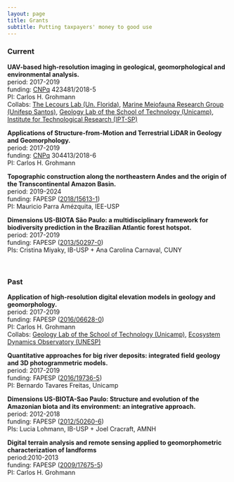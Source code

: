 ```yaml
---
layout: page
title: Grants
subtitle: Putting taxpayers' money to good use
---
```

### **Current**

<a name="cnpq_uav"></a>**UAV-based high-resolution imaging in geological, geomorphological and environmental analysis.**  
period: 2017-2019  
funding: [CNPq](http://www.cnpq.br) 423481/2018-5  
PI: Carlos H. Grohmann  
Collabs: [The Lecours Lab (Un. Florida)](https://www.thelecourslab.org), 
[Marine Meiofauna Research Group (Unifesp Santos)](http://fonsecagfc.wixsite.com/np-meiofauna), [Geology Lab of the School of Technology (Unicamp)](https://wordpress.ft.unicamp.br/bernardotf/l-geo/), [Institute for Technological Research (IPT-SP)](https://www.ipt.br/EN)  

<a name="cnpq_pq2019"></a>**Applications of Structure-from-Motion and Terrestrial LiDAR in Geology and Geomorphology.**  
period: 2017-2019  
funding: [CNPq](http://www.cnpq.br) 304413/2018-6  
PI: Carlos H. Grohmann  

<a name="mauricio_jp2"></a>**Topographic construction along the northeastern Andes and the origin of the Transcontinental Amazon Basin.**  
period: 2019-2024  
funding: FAPESP ([2018/15613-1](https://bv.fapesp.br/en/auxilios/103793/topographic-construction-along-the-northeastern-andes-and-the-origin-of-the-transcontinental-amazon/))  
PI: Mauricio Parra Amézquita, IEE-USP  

<a name="fapesp_afbiota"></a>**Dimensions US-BIOTA São Paulo: a multidisciplinary framework for biodiversity prediction in the Brazilian Atlantic forest hotspot.**  
period: 2017-2019  
funding: FAPESP ([2013/50297-0](http://www.bv.fapesp.br/en/auxilios/82209/dimensions-us-biota-sao-paulo-a-multidisciplinary-framework-for-biodiversity-prediction-in-the-braz/))  
PIs: Cristina Miyaky, IB-USP + Ana Carolina Carnaval, CUNY  


&nbsp;
&nbsp;

### **Past**

<a name="fapesp_tls"></a>**Application of high-resolution digital elevation models in geology and geomorphology.**  
period: 2017-2019  
funding: FAPESP ([2016/06628-0](http://www.bv.fapesp.br/en/auxilios/96792/application-of-high-resolution-digital-elevation-models-in-geology-and-geomorphology/))  
PI: Carlos H. Grohmann  
Collabs: [Geology Lab of the School of Technology (Unicamp)](https://wordpress.ft.unicamp.br/bernardotf/l-geo/), [Ecosystem Dynamics Observatory (UNESP)](http://tscanada.wixsite.com/ecodyn)  

<a name="fapesp_aeds"></a>**Quantitative approaches for big river deposits: integrated field geology and 3D photogrammetric models.**  
period: 2017-2019  
funding: FAPESP ([2016/19736-5](http://www.bv.fapesp.br/en/auxilios/95546/quantitative-approaches-for-big-river-deposits-integrated-field-geology-and-3d-photogrammetric-mode/))  
PI: Bernardo Tavares Freitas, Unicamp  

<a name="fapesp_ambiota"></a>**Dimensions US-BIOTA-Sao Paulo: Structure and evolution of the Amazonian biota and its environment: an integrative approach.**  
period: 2012-2018  
funding: FAPESP ([2012/50260-6](http://www.bv.fapesp.br/en/auxilios/55077/structure-and-evolution-of-the-amazonian-biota-and-its-environment-an-integrative-approach/))  
PIs: Lucia Lohmann, IB-USP + Joel Cracraft, AMNH  

<a name="fapesp_lidar"></a>**Digital terrain analysis and remote sensing applied to geomorphometric characterization of landforms**  
period:2010-2013  
funding: FAPESP ([2009/17675-5](http://www.bv.fapesp.br/en/auxilios/26282/digital-terrain-analysis-and-remote-sensing-applied-to-geomorphometric-characterization-of-landforms/))  
PI: Carlos H. Grohmann  



